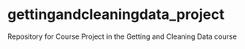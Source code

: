 # gettingandcleaningdata_project
Repository for Course Project in the Getting and Cleaning Data course
